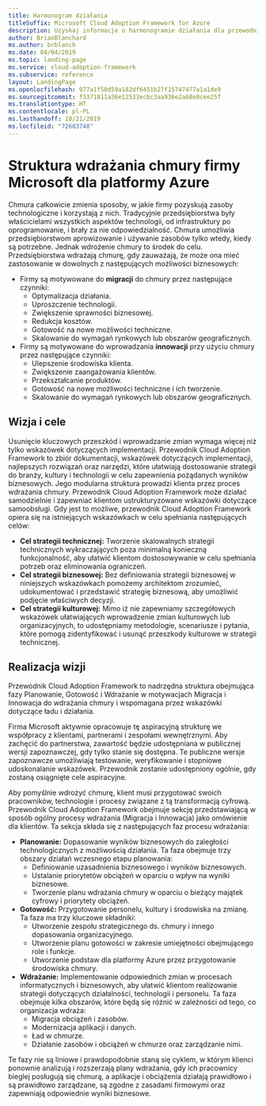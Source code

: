 ```yaml
---
title: Harmonogram działania
titleSuffix: Microsoft Cloud Adoption Framework for Azure
description: Uzyskaj informacje o harmonogramie działania dla przewodnika Microsoft Cloud Adoption Framework dla platformy Azure.
author: BrianBlanchard
ms.author: brblanch
ms.date: 04/04/2019
ms.topic: landing-page
ms.service: cloud-adoption-framework
ms.subservice: reference
layout: LandingPage
ms.openlocfilehash: 977a1f58d59a182df6451b27f15747477a1a1de9
ms.sourcegitcommit: f3371811a36e12533ecbc3aa936e2a68e0cee25f
ms.translationtype: HT
ms.contentlocale: pl-PL
ms.lasthandoff: 10/21/2019
ms.locfileid: "72683748"
---
```

# <a name="microsoft-cloud-adoption-framework-for-azure"></a>Struktura wdrażania chmury firmy Microsoft dla platformy Azure

Chmura całkowicie zmienia sposoby, w jakie firmy pozyskują zasoby technologiczne i korzystają z nich. Tradycyjnie przedsiębiorstwa były właścicielami wszystkich aspektów technologii, od infrastruktury po oprogramowanie, i brały za nie odpowiedzialność. Chmura umożliwia przedsiębiorstwom aprowizowanie i używanie zasobów tylko wtedy, kiedy są potrzebne. Jednak wdrożenie chmury to środek do celu. Przedsiębiorstwa wdrażają chmurę, gdy zauważają, że może ona mieć zastosowanie w dowolnych z następujących możliwości biznesowych:

- Firmy są motywowane do **migracji** do chmury przez następujące czynniki:
  - Optymalizacja działania.
  - Uproszczenie technologii.
  - Zwiększenie sprawności biznesowej.
  - Redukcja kosztów.
  - Gotowość na nowe możliwości techniczne.
  - Skalowanie do wymagań rynkowych lub obszarów geograficznych.
- Firmy są motywowane do wprowadzania **innowacji** przy użyciu chmury przez następujące czynniki:
  - Ulepszenie środowiska klienta.
  - Zwiększenie zaangażowania klientów.
  - Przekształcanie produktów.
  - Gotowość na nowe możliwości techniczne i ich tworzenie.
  - Skalowanie do wymagań rynkowych lub obszarów geograficznych.

## <a name="vision-and-objectives"></a>Wizja i cele

Usunięcie kluczowych przeszkód i wprowadzanie zmian wymaga więcej niż tylko wskazówek dotyczących implementacji. Przewodnik Cloud Adoption Framework to zbiór dokumentacji, wskazówek dotyczących implementacji, najlepszych rozwiązań oraz narzędzi, które ułatwiają dostosowanie strategii do branży, kultury i technologii w celu zapewnienia pożądanych wyników biznesowych. Jego modularna struktura prowadzi klienta przez proces wdrażania chmury. Przewodnik Cloud Adoption Framework może działać samodzielnie i zapewniać klientom ustrukturyzowane wskazówki dotyczące samoobsługi. Gdy jest to możliwe, przewodnik Cloud Adoption Framework opiera się na istniejących wskazówkach w celu spełniania następujących celów:

- **Cel strategii technicznej:** Tworzenie skalowalnych strategii technicznych wykraczających poza minimalną konieczną funkcjonalność, aby ułatwić klientom dostosowywanie w celu spełniania potrzeb oraz eliminowania ograniczeń.
- **Cel strategii biznesowej:** Bez definiowania strategii biznesowej w niniejszych wskazówkach pomożemy architektom zrozumieć, udokumentować i przedstawić strategię biznesową, aby umożliwić podjęcie właściwych decyzji.
- **Cel strategii kulturowej:** Mimo iż nie zapewniamy szczegółowych wskazówek ułatwiających wprowadzenie zmian kulturowych lub organizacyjnych, to udostępniamy metodologie, scenariusze i pytania, które pomogą zidentyfikować i usunąć przeszkody kulturowe w strategii technicznej.

## <a name="fulfilling-the-vision"></a>Realizacja wizji

Przewodnik Cloud Adoption Framework to nadrzędna struktura obejmująca fazy Planowanie, Gotowość i Wdrażanie w motywacjach Migracja i Innowacja do wdrażania chmury i wspomagana przez wskazówki dotyczące ładu i działania.

Firma Microsoft aktywnie opracowuje tę aspiracyjną strukturę we współpracy z klientami, partnerami i zespołami wewnętrznymi. Aby zachęcić do partnerstwa, zawartość będzie udostępniana w publicznej wersji zapoznawczej, gdy tylko stanie się dostępna. Te publiczne wersje zapoznawcze umożliwiają testowanie, weryfikowanie i stopniowe udoskonalanie wskazówek. Przewodnik zostanie udostępniony ogólnie, gdy zostaną osiągnięte cele aspiracyjne.

Aby pomyślnie wdrożyć chmurę, klient musi przygotować swoich pracowników, technologie i procesy związane z tą transformacją cyfrową. Przewodnik Cloud Adoption Framework obejmuje sekcję przedstawiającą w sposób ogólny procesy wdrażania (Migracja i Innowacja) jako omówienie dla klientów. Ta sekcja składa się z następujących faz procesu wdrażania:

- **Planowanie:** Dopasowanie wyników biznesowych do zaległości technologicznych z możliwością działania. Ta faza obejmuje trzy obszary działań wczesnego etapu planowania:
  - Definiowanie uzasadnienia biznesowego i wyników biznesowych.
  - Ustalanie priorytetów obciążeń w oparciu o wpływ na wyniki biznesowe.
  - Tworzenie planu wdrażania chmury w oparciu o bieżący majątek cyfrowy i priorytety obciążeń.
- **Gotowość:** Przygotowanie personelu, kultury i środowiska na zmianę. Ta faza ma trzy kluczowe składniki:
  - Utworzenie zespołu strategicznego ds. chmury i innego dopasowania organizacyjnego.
  - Utworzenie planu gotowości w zakresie umiejętności obejmującego role i funkcje.
  - Utworzenie podstaw dla platformy Azure przez przygotowanie środowiska chmury.
- **Wdrażanie:** Implementowanie odpowiednich zmian w procesach informatycznych i biznesowych, aby ułatwić klientom realizowanie strategii dotyczących działalności, technologii i personelu. Ta faza obejmuje kilka obszarów, które będą się różnić w zależności od tego, co organizacja wdraża:
  - Migracja obciążeń i zasobów.
  - Modernizacja aplikacji i danych.
  - Ład w chmurze.
  - Działanie zasobów i obciążeń w chmurze oraz zarządzanie nimi.

Te fazy nie są liniowe i prawdopodobnie staną się cyklem, w którym klienci ponownie analizują i rozszerzają plany wdrażania, gdy ich pracownicy bieglej posługują się chmurą, a aplikacje i obciążenia działają prawidłowo i są prawidłowo zarządzane, są zgodne z zasadami firmowymi oraz zapewniają odpowiednie wyniki biznesowe.
